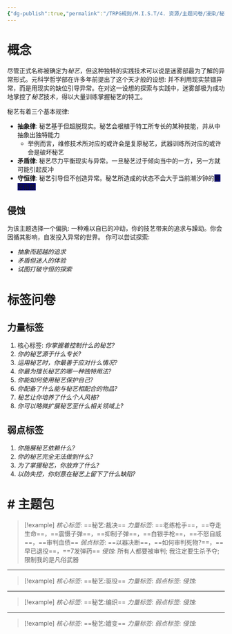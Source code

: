 ```yaml
---
{"dg-publish":true,"permalink":"/TRPG规则/M.I.S.T/4. 资源/主题问卷/浸染/秘艺/"}
---
```


# 概念
尽管正式名称被确定为*秘艺*，但这种独特的实践技术可以说是迷雾部最为了解的异常形式。元科学哲学部在许多年前提出了这个天才般的设想: 并不利用现实禁锢异常，而是用现实的缺位引导异常。在对这一设想的探索与实践中，迷雾部极为成功地掌控了*秘艺*技术，得以大量训练掌握秘艺的特工。

秘艺有着三个基本规律:
- **抽象律**: 秘艺基于但超脱现实。秘艺会根植于特工所专长的某种技能，并从中抽象出独特能力
	- 举例而言，维修技术所对应的或许会是复原秘艺，武器训练所对应的或许会是破坏秘艺
- **矛盾律**: 秘艺尽力平衡现实与异常。一旦秘艺过于倾向当中的一方，另一方就可能引起反冲
- **守恒律**: 秘艺引导但不创造异常。秘艺所造成的状态不会大于当前潮汐钟的<span style="background:#000075">异常指数</span>
## 侵蚀
为该主题选择一个偏执: 一种难以自已的冲动，你的技艺带来的追求与躁动。你会因循其影响，自发投入异常的世界。
你可以尝试探索:
- *抽象而超越的追求*
- *矛盾但迷人的体验*
- *试图打破守恒的探索*

# 标签问卷
## 力量标签
1. 核心标签: *你掌握着控制什么的秘艺?*
2. *你的秘艺源于什么专长?*
3. *运用秘艺时，你最善于应对什么情况?*
4. *你最为擅长秘艺的哪一种独特用法?*
5. *你能如何使用秘艺保护自己?*
6. *你配备了什么能与秘艺相配合的物品?*
7. *秘艺让你培养了什么个人风格?*
8. *你可以略微扩展秘艺至什么相关领域上?*
## 弱点标签
1. *你施展秘艺依赖什么?*
2. *你的秘艺完全无法做到什么?*
3. *为了掌握秘艺，你放弃了什么?*
4. *以防失控，你刻意在秘艺上留下了什么缺陷?*

# # 主题包
>[!example] *核心标签*: ==秘艺:裁决==
 > *力量标签*: ==老练枪手==，==夺走生命==，==震慑子弹==，==抑制子弹==，==白银手枪==，==不怒自威==，==审判血债==
 > *弱点标签*: ==以器决断==，==如何审判死物?==，==早已退役==，==7发弹药==
  > *侵蚀*: 所有人都要被审判; 我注定要生杀予夺; 限制我的是凡俗武器
  
  ---
  >[!example] *核心标签*: ==秘艺:驱役==
 > *力量标签*: 
 > *弱点标签*: 
  > *侵蚀*:
  
  ---
  >[!example] *核心标签*: ==秘艺:编织==
 > *力量标签*: 
 > *弱点标签*: 
  > *侵蚀*: 
  
  ---
  >[!example] *核心标签*: ==秘艺:嬗变==
 > *力量标签*: 
 > *弱点标签*: 
  > *侵蚀*: 